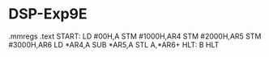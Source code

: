 # DSP-Exp9E
.mmregs
.text
START:
LD #00H,A
STM #1000H,AR4
STM #2000H,AR5
STM #3000H,AR6
LD *AR4,A
SUB *AR5,A
STL A,*AR6+
HLT: B HLT
